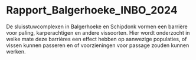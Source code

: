 # Rapport_Balgerhoeke_INBO_2024
De sluisstuwcomplexen in Balgerhoeke en Schipdonk vormen een barrière voor paling, karperachtigen en andere vissoorten. Hier wordt onderzocht in welke mate deze barrières een effect hebben op aanwezige populaties, of vissen kunnen passeren en of voorzieningen voor passage zouden kunnen werken.  
